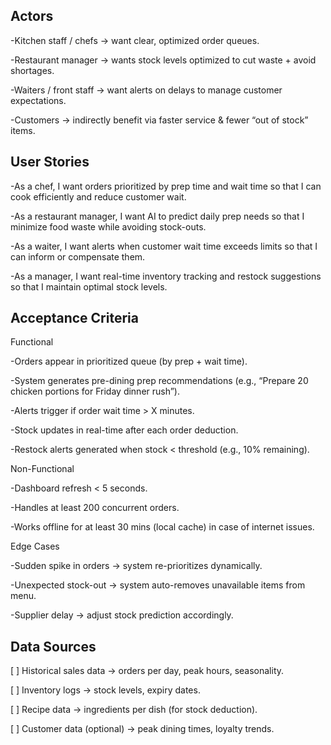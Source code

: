 ## Actors

-Kitchen staff / chefs → want clear, optimized order queues.

-Restaurant manager → wants stock levels optimized to cut waste + avoid 
shortages.

-Waiters / front staff → want alerts on delays to manage customer expectations.

-Customers → indirectly benefit via faster service & fewer “out of stock” items.

## User Stories

-As a chef, I want orders prioritized by prep time and wait time so that I can cook efficiently and reduce customer wait.

-As a restaurant manager, I want AI to predict daily prep needs so that I minimize food waste while avoiding stock-outs.

-As a waiter, I want alerts when customer wait time exceeds limits so that I can inform or compensate them.

-As a manager, I want real-time inventory tracking and restock suggestions so that I maintain optimal stock levels.

## Acceptance Criteria

Functional

-Orders appear in prioritized queue (by prep + wait time).

-System generates pre-dining prep recommendations (e.g., “Prepare 20 chicken portions for Friday dinner rush”).

-Alerts trigger if order wait time > X minutes.

-Stock updates in real-time after each order deduction.

-Restock alerts generated when stock < threshold (e.g., 10% remaining).

Non-Functional

-Dashboard refresh < 5 seconds.

-Handles at least 200 concurrent orders.

-Works offline for at least 30 mins (local cache) in case of internet issues.

Edge Cases

-Sudden spike in orders → system re-prioritizes dynamically.

-Unexpected stock-out → system auto-removes unavailable items from menu.

-Supplier delay → adjust stock prediction accordingly.

## Data Sources

[ ] Historical sales data → orders per day, peak hours, seasonality.

[ ] Inventory logs → stock levels, expiry dates.

[ ] Recipe data → ingredients per dish (for stock deduction).

[ ] Customer data (optional) → peak dining times, loyalty trends.